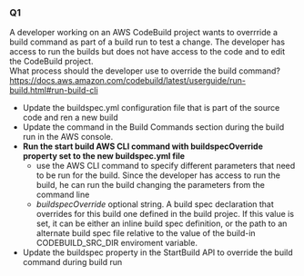 ### Q1
A developer working on an AWS CodeBuild project wants to overrride a build command as part of a build run to test a change. The developer has access to run the builds but does not have access to the code and to edit the CodeBuild project.  
What process should the developer use to override the build command?
https://docs.aws.amazon.com/codebuild/latest/userguide/run-build.html#run-build-cli
* Update the buildspec.yml configuration file that is part of the source code and ren a new build
* Update the command in the Build Commands section during the build run in the AWS console. 
* **Run the start build AWS CLI command with buildspecOverride property set to the new buildspec.yml file**
    * use the AWS CLI command to specify different parameters that need to be run for the build. Since the developer has access to run the build, he can run the build changing the parameters from the command line
    * *buildspecOverride* optional string. A build spec declaration that overrides for this build one defined in the build projec. If this value is set, it can be either an inline build spec definition, or the path to an alternate build spec file relative to the value of the build-in CODEBUILD_SRC_DIR enviroment variable.
* Update the buildspec property in the StartBuild API to override the build command during build run


